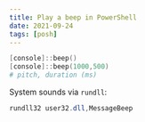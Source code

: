 ```yaml
---
title: Play a beep in PowerShell
date: 2021-09-24
tags: [posh]
---
```


```powershell
[console]::beep()
[console]::beep(1000,500)
# pitch, duration (ms)
```

System sounds via `rundll`:
```powershell
rundll32 user32.dll,MessageBeep
```
